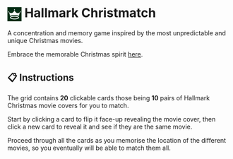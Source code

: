 # <img src="/public/favicon-32x32.png" alt="hallmark christmatch logo" align="center"> Hallmark Christmatch

A concentration and memory game inspired by the most unpredictable and unique Christmas movies.

Embrace the memorable Christmas spirit [here](https://malthesers.github.io/hallmark-christmatch/).

## 📋 Instructions

The grid contains **20** clickable cards those being **10** pairs of Hallmark Christmas movie covers for you to match.

Start by clicking a card to flip it face-up revealing the movie cover, then click a new card to reveal it and see if they are the same movie.

Proceed through all the cards as you memorise the location of the different movies, so you eventually will be able to match them all.
